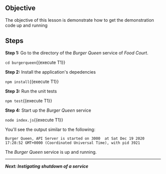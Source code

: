 ## Objective
The objective of this lesson is demonstrate how to get the demonstration code up and running

## Steps

**Step 1:** Go to the directory of the *Burger Queen* service of *Food Court*.

`cd burgerqueen`{{execute T1}}

**Step 2:** Install the application's depedencies

`npm install`{{execute T1}}

**Step 3:** Run the unit tests

`npm test`{{execute T1}}

**Step 4:** Start up the *Burger Queen* service

`node index.js`{{execute T1}}

You'll see the output similar to the following:

```
Burger Queen, API Server is started on 3000  at Sat Dec 19 2020 17:28:52 GMT+0000 (Coordinated Universal Time), with pid 3921

```

The *Burger Queen* service is up and running.

---

***Next: Instigating shutdown of a service***